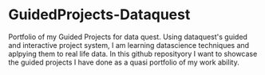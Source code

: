 # GuidedProjects-Dataquest
Portfolio of my Guided Projects for data quest.
Using dataquest's guided and interactive project system, I am learning datascience techniques and aplpying them to real life data. 
In this github reposityory I want to showcase the guided projects I have done as a quasi portfolio of my work ability.
